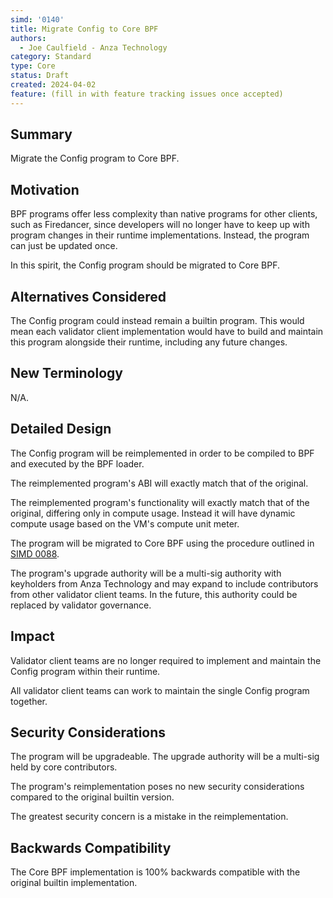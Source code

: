 ```yaml
---
simd: '0140'
title: Migrate Config to Core BPF
authors:
  - Joe Caulfield - Anza Technology
category: Standard
type: Core
status: Draft
created: 2024-04-02
feature: (fill in with feature tracking issues once accepted)
---
```


## Summary

Migrate the Config program to Core BPF.

## Motivation

BPF programs offer less complexity than native programs for other clients, such
as Firedancer, since developers will no longer have to keep up with program
changes in their runtime implementations. Instead, the program can just be
updated once.

In this spirit, the Config program should be migrated to Core BPF.

## Alternatives Considered

The Config program could instead remain a builtin program. This would mean each
validator client implementation would have to build and maintain this program
alongside their runtime, including any future changes.

## New Terminology

N/A.

## Detailed Design

The Config program will be reimplemented in order to be compiled to BPF and
executed by the BPF loader.

The reimplemented program's ABI will exactly match that of the original.

The reimplemented program's functionality will exactly match that of the
original, differing only in compute usage. Instead it will have dynamic compute
usage based on the VM's compute unit meter.

The program will be migrated to Core BPF using the procedure outlined in
[SIMD 0088](./0088-enable-core-bpf-programs.md).

The program's upgrade authority will be a multi-sig authority with keyholders
from Anza Technology and may expand to include contributors from other validator
client teams.
In the future, this authority could be replaced by validator governance.

## Impact

Validator client teams are no longer required to implement and maintain the
Config program within their runtime.

All validator client teams can work to maintain the single Config program
together.

## Security Considerations

The program will be upgradeable. The upgrade authority will be a multi-sig held
by core contributors.

The program's reimplementation poses no new security considerations compared to
the original builtin version.

The greatest security concern is a mistake in the reimplementation.

## Backwards Compatibility

The Core BPF implementation is 100% backwards compatible with the original
builtin implementation.

